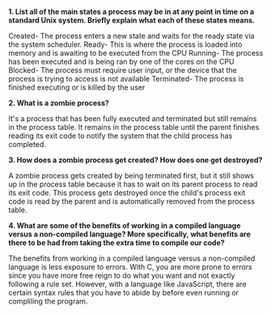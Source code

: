 **1. List all of the main states a process may be in at any point in time on a standard Unix system. Briefly explain what each of these states means.**

Created- The process enters a new state and waits for the ready state via the system scheduler.
Ready- This is where the process is loaded into memory and is awaiting to be executed from the CPU
Running- The process has been executed and is being ran by one of the cores on the CPU
Blocked- The process must require user input, or the device that the process is trying to access is not available
Terminated- The process is finished executing or is killed by the user

**2. What is a zombie process?**

It's a process that has been fully executed and terminated but still remains in the process table. It remains in the process table until the parent finishes reading its exit code to notify the system that the child process has completed.

**3. How does a zombie process get created? How does one get destroyed?**

A zombie process gets created by being terminated first, but it still shows up in the process table because it has to wait on its parent process to read its exit code. This process gets destroyed once the child's process exit code is read by the parent and is automatically removed from the process table.

**4. What are some of the benefits of working in a compiled language versus a non-compiled language? More specifically, what benefits are there to be had from taking the extra time to compile our code?**

The benefits from working in a compiled language versus a non-compiled language is less exposure to errors. With C, you are more prone to errors since you have more free reign to do what you want and not exactly following a rule set. However, with a language like JavaScript, there are certain syntax rules that you have to abide by before even running or compliling the program.

